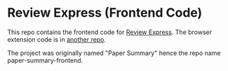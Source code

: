 # Review Express (Frontend Code)

This repo contains the frontend code for [Review Express](https://chrome.google.com/webstore/detail/review-express/bdmdngoamjhncjgclcfppjjgfihdgbfp). The browser extension code is in [another repo](https://github.com/kwdChan/paper-summary-chrome). 

The project was originally named "Paper Summary" hence the repo name paper-summary-frontend. 


